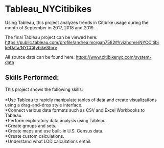 # Tableau_NYCitibikes
Using Tableau, this project analyzes trends in Citibike usage during the month of September in 2017, 2018 and 2019.  

The final Tableau project can be viewed here: https://public.tableau.com/profile/andrea.morgan7582#!/vizhome/NYCCitibikeData/NYCCitybikeStory

All source data can be found here: https://www.citibikenyc.com/system-data


## Skills Performed: 
This project shows the following skills:
<br><br>
*Use Tableau to rapidly manipulate tables of data and create visualizations using a drag-and-drop style interface. <br>
*Connect various data formats such as CSV and Excel Workbooks to Tableau.<br>
*Perform exploratory data analysis using Tableau.<br>
*Create groups and sets.<br>
*Create maps and use built-in U.S. Census data. <br>
*Create custom calculations.<br>
*Understand what LOD calculations entail.<br>
